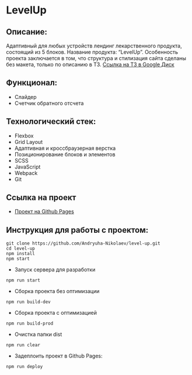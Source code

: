 # LevelUp

## Описание:

Адаптивный для любых устройств лендинг лекарственного продукта, состоящий из 5 блоков. Название продукта: “LevelUp”. Особенность проекта заключается в том, что структура и стилизация сайта сделаны без макета, только по описанию в ТЗ. [Ссылка на ТЗ в Google Диск](https://drive.google.com/drive/folders/1Ql-_uW5m14lBB4DlIXyzqCTRbTyBmUzO)

## Функционал:

- Слайдер
- Счетчик обратного отсчета

## Технологический стек:

- Flexbox
- Grid Layout
- Адаптивная и кроссбраузерная верстка
- Позиционирование блоков и элементов
- SCSS
- JavaScript
- Webpack
- Git

## Ссылка на проект

- [Проект на Github Pages](https://andryuha-nikolaev.github.io/level-up/)

## Инструкция для работы с проектом:

```
git clone https://github.com/Andryuha-Nikolaev/level-up.git
cd level-up
npm install
npm start
```

- Запуск сервера для разработки

```
npm run start
```

- Сборка проекта без оптимизации

```
npm run build-dev
```

- Сборка проекта с оптимизацией

```
npm run build-prod
```

- Очистка папки dist

```
npm run clear
```

- Задеплоить проект в Github Pages:

```
npm run deploy
```
